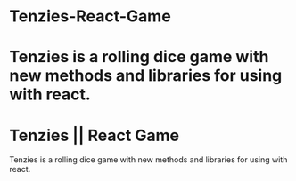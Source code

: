 # Tenzies-React-Game
Tenzies is a rolling dice game with new methods and libraries for using with react.
=======
# Tenzies || React Game

Tenzies is a rolling dice game with new methods and libraries for using with react.
